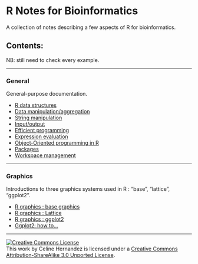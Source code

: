 R Notes for Bioinformatics
================================================================================

A collection of notes describing a few aspects of R for bioinformatics.

Contents:  
--------------------------------------------------------------------------------

NB: still need to check every example.  

-----

### General

General-purpose documentation.

* [R data structures](General/dataStructures.html)
* [Data manipulation/aggregation](General/dataManipulationAggregation.html)
* [String manipulation](General/stringManipulation.html)
* [Input/output](General/inputOutput.html)
* [Efficient programming](General/efficientProgramming.html)
* [Expression evaluation](General/expressionEvaluation.html)
* [Object-Oriented programming in R](General/objectOrientedProgramming.html)
* [Packages](General/packageConstruction.html)
* [Workspace management](General/workspaceManagement.html)


-----

### Graphics

Introductions to three graphics systems used in R : &#8220;base&#8221;, &#8220;lattice&#8221;, &#8220;ggplot2&#8221;.  

* [R graphics : base graphics](Graphics/base.html)
* [R graphics : Lattice](Graphics/lattice.html)
* [R graphics : ggplot2](Graphics/ggplot2.html)
* [Ggplot2: how to...](Graphics/ggplot2_howtos.html)

-----

<a rel="license" href="http://creativecommons.org/licenses/by-sa/3.0/deed.en_US"><img alt="Creative Commons License" style="border-width:0" src="http://i.creativecommons.org/l/by-sa/3.0/80x15.png" /></a><br />This work by <span xmlns:cc="http://creativecommons.org/ns#" property="cc:attributionName">Celine Hernandez</span> is licensed under a <a rel="license" href="http://creativecommons.org/licenses/by-sa/3.0/deed.en_US">Creative Commons Attribution-ShareAlike 3.0 Unported License</a>.
